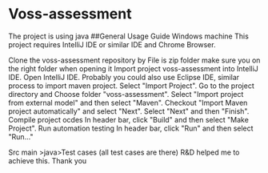 # Voss-assessment
The project is using java
##General Usage Guide Windows machine
This project requires IntelliJ IDE or similar IDE and Chrome Browser.

Clone the voss-assessment repository by
File is zip folder make sure you on the right folder when opening it
Import project voss-assessment into IntelliJ IDE.
Open IntelliJ IDE. Probably you could also use Eclipse IDE, similar process to import maven project.
Select "Import Project".
Go to the project directory and Choose folder "voss-assessment".
Select "Import project from external model" and then select "Maven".
Checkout "Import Maven project automatically" and select "Next".
Select "Next" and then "Finish".
Compile project ocdes
In header bar, click "Build" and then select "Make Project".
Run automation testing
In header bar, click "Run" and then select "Run..."

Src main >java>Test cases (all test cases are there)
R&D helped me to achieve this.
Thank you
